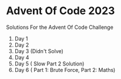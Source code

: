 # Advent Of Code 2023
Solutions For the Advent Of Code Challenge

1. Day 1
2. Day 2
3. Day 3 (Didn't Solve)
4. Day 4
5. Day 5 ( Slow Part 2 Solution)
6. Day 6 ( Part 1: Brute Force, Part 2: Maths)
